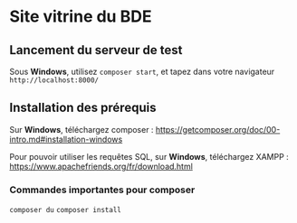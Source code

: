 # Site vitrine du BDE

## Lancement du serveur de test

Sous **Windows**, utilisez `composer start`, et tapez dans votre navigateur `http://localhost:8000/`

## Installation des prérequis

Sur **Windows**, téléchargez composer : https://getcomposer.org/doc/00-intro.md#installation-windows

Pour pouvoir utiliser les requêtes SQL, sur **Windows**, téléchargez XAMPP : https://www.apachefriends.org/fr/download.html

### Commandes importantes pour composer

`composer du`
`composer install`
